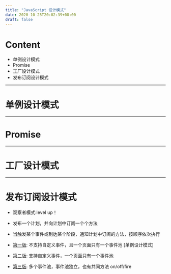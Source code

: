 ```yaml
---
title: "JavaScript 设计模式"
date: 2020-10-25T20:02:39+08:00
draft: false
---
```

# Content
- 单例设计模式
- Promise
- 工厂设计模式
- 发布订阅设计模式
---
# 单例设计模式
---
# Promise
---
# 工厂设计模式
---
# 发布订阅设计模式
- 观察者模式:level up！
- 发布一个计划，并向计划中订阅一个个方法
- 当触发某个事件或到达某个阶段，通知计划中订阅的方法，按顺序依次执行

- [第一版](https://github.com/MarginLon/CSS_JS_Repos/blob/main/JS/subscribe1.js): 不支持自定义事件，且一个页面只有一个事件池 [单例设计模式]
- [第二版](https://github.com/MarginLon/CSS_JS_Repos/blob/main/JS/subscribe2.js): 支持自定义事件，一个页面只有一个事件池
- [第三版](https://github.com/MarginLon/CSS_JS_Repos/blob/main/JS/subscribe3.js): 多个事件池，事件池独立，也有共同方法 on/off/fire
